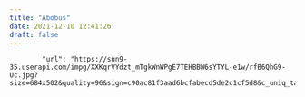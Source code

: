 ```yaml
---
title: "Abobus"
date: 2021-12-10 12:41:26
draft: false
---
```


            "url": "https://sun9-35.userapi.com/impg/XXKqrVYdzt_mTgkWnWPgE7TEHBBW6sYTYL-e1w/rfB6QhG9-Uc.jpg?size=684x502&quality=96&sign=c90ac81f3aad6bcfabecd5de2c1cf5d8&c_uniq_tag=4c8zRTrIfq6WURxFXpdWrOvzeJCqa_RVfKeOgqVyyDQ&type=album",
